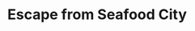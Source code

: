 ---
layout: individual_work_layout
categories: film
title: "Escape from Seafood City"
year: "2023"
materials: 16mm short film
images: https://cdn.sanity.io/images/0qqw8usd/production/cd2331ed3e57f8dc61e464c7e9df0a7c5e2006ca-2302x1622.png?w=2304&fit=max&auto=format
---